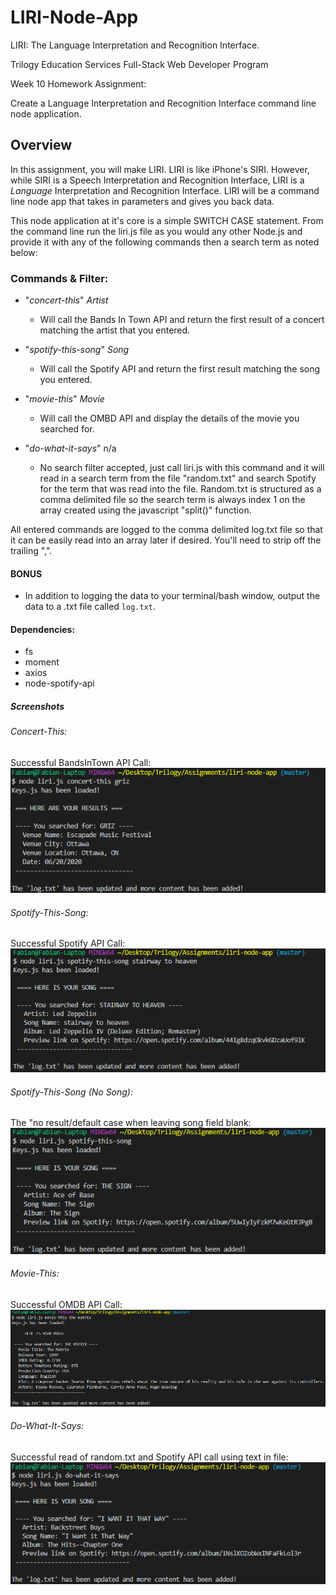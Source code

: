 # LIRI-Node-App

LIRI: The Language Interpretation and Recognition Interface.

Trilogy Education Services Full-Stack Web Developer Program

Week 10 Homework Assignment:

Create a Language Interpretation and Recognition Interface command line node application.

## Overview

In this assignment, you will make LIRI. LIRI is like iPhone's SIRI. However, while SIRI is a Speech Interpretation and Recognition Interface, LIRI is a _Language_ Interpretation and Recognition Interface. LIRI will be a command line node app that takes in parameters and gives you back data.

This node application at it's core is a simple SWITCH CASE statement.  From the command line run the liri.js file as you would any other Node.js and provide it with any of the following commands then a search term as noted below:

### Commands & Filter:

  * "*concert-this*" *Artist*
     - Will call the Bands In Town API and return the first result of a concert matching the artist that you entered.  
      
  * "*spotify-this-song*" *Song*
      - Will call the Spotify API and return the first result matching the song you entered.  
      
  * "*movie-this*" *Movie*
      - Will call the OMBD API and display the details of the movie you searched for.  
    
  * "*do-what-it-says*" n/a
      - No search filter accepted, just call liri.js with this command and it will read in a search term from the file "random.txt" and search Spotify for the term that was read into the file.  Random.txt is structured as a comma delimited file so the search term is always index 1 on the array created using the javascript "split()" function.  
      
 All entered commands are logged to the comma delimited log.txt file so that it can be easily read into an array later if desired.  You'll need to strip off the trailing ",".  

 #### BONUS

* In addition to logging the data to your terminal/bash window, output the data to a .txt file called `log.txt`.
 
 
#### Dependencies:

- fs
- moment
- axios
- node-spotify-api

##### Screenshots

###### Concert-This:

Successful BandsInTown API Call:  
![concert-this](./images/concert-this.png)

###### Spotify-This-Song:  

Successful Spotify API Call:  
![spotify-this-song](./images/spotify-this-song.png)  

###### Spotify-This-Song (No Song):

The "no result/default case when leaving song field blank:  
![spotify-no-song](./images/spotify-no-song.png)

###### Movie-This:

Successful OMDB API Call:  
![movie-this](./images/movie-this.png)

###### Do-What-It-Says:

Successful read of random.txt and Spotify API call using text in file:  
![do-what-it-says](./images/do-what-it-says.png)



